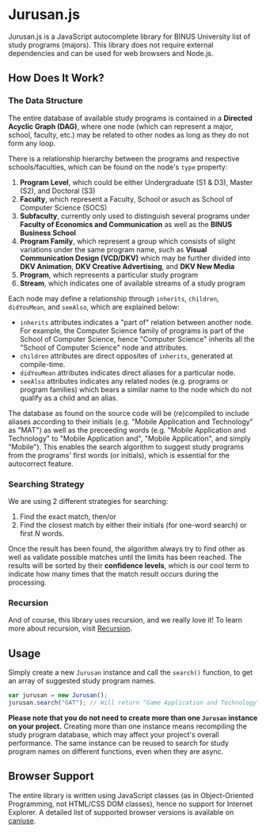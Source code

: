 # Jurusan.js
Jurusan.js is a JavaScript autocomplete library for BINUS University list of study programs (majors). This library does not require external dependencies and can be used for web browsers and Node.js.

## How Does It Work?
### The Data Structure
The entire database of available study programs is contained in a **Directed Acyclic Graph (DAG)**, where one node (which can represent a major, school, faculty, etc.) may be related to other nodes as long as they do not form any loop.

There is a relationship hierarchy between the programs and respective schools/faculties, which can be found on the node's `type` property:

1. **Program Level**, which could be either Undergraduate (S1 & D3), Master (S2), and Doctoral (S3)
2. **Faculty**, which represent a Faculty, School or asuch as School of Computer Science (SOCS)
3. **Subfaculty**, currently only used to distinguish several programs under **Faculty of Economics and Communication** as well as the **BINUS Business School**
4. **Program Family**, which represent a group which consists of slight variations under the same program name, such as **Visual Communication Design (VCD/DKV)** which may be further divided into **DKV Animation**, **DKV Creative Advertising**, and **DKV New Media**
5. **Program**, which represents a particular study program
6. **Stream**, which indicates one of available streams of a study program

Each node may define a relationship through `inherits`, `children`, `didYouMean`, and `seeAlso`, which are explained below:

+ `inherits` attributes indicates a "part of" relation between another node. For example, the Computer Science family of programs is part of the School of Computer Science, hence "Computer Science" inherits all the "School of Computer Science" node and attributes.
+ `children` attributes are direct opposites of `inherits`, generated at compile-time.
+ `didYouMean` attributes indicates direct aliases for a particular node.
+ `seeAlso` attributes indicates any related nodes (e.g. programs or program families) which bears a similar name to the node which do not qualify as a child and an alias.

The database as found on the source code will be (re)compiled to include aliases according to their initials (e.g. "Mobile Application and Technology" as "MAT") as well as the preceeding words (e.g. "Mobile Application and Technology" to "Mobile Application and", "Mobile Application", and simply "Mobile"). This enables the search algorithm to suggest study programs from the programs' first words (or initials), which is essential for the autocorrect feature.

### Searching Strategy
We are using 2 different strategies for searching:

1. Find the exact match, then/or
2. Find the closest match by either their initials (for one-word search) or first *N* words.

Once the result has been found, the algorithm always try to find other as well as validate possible matches until the limits has been reached. The results will be sorted by their **confidence levels**, which is our cool term to indicate how many times that the match result occurs during the processing.

### Recursion
And of course, this library uses recursion, and we really love it! To learn more about recursion, visit [Recursion](https://github.com/himtibinus/jurusan.js#recursion).

## Usage
Simply create a new `Jurusan` instance and call the `search()` function, to get an array of suggested study program names.

```js
var jurusan = new Jurusan();
jurusan.search("GAT"); // Will return "Game Application and Technology" inside an array
```

**Please note that you do not need to create more than one `Jurusan` instance on your project.** Creating more than one instance means recompiling the study program database, which may affect your project's overall performance. The same instance can be reused to search for study program names on different functions, even when they are async.

## Browser Support
The entire library is written using JavaScript classes (as in Object-Oriented Programming, not HTML/CSS DOM classes), hence no support for Internet Explorer. A detailed list of supported browser versions is available on [caniuse](https://caniuse.com/mdn-javascript_classes_constructor).

